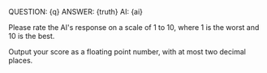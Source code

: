 QUESTION: {q}
ANSWER: {truth}
AI: {ai}

Please rate the AI's response on a scale of 1 to 10, where 1 is the worst and 10 is the best.

Output your score as a floating point number, with at most two decimal places.  

